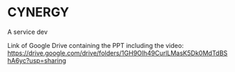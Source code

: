 # CYNERGY
A service dev

Link of Google Drive containing the PPT including the video:
https://drive.google.com/drive/folders/1GH9Olh49CurlLMasK5Dk0MdTdBShA6yc?usp=sharing
